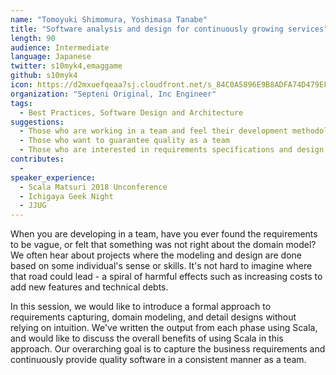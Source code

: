 ```yaml
---
name: "Tomoyuki Shimomura, Yoshimasa Tanabe"
title: "Software analysis and design for continuously growing services"
length: 90
audience: Intermediate
language: Japanese
twitter: s10myk4,emaggame
github: s10myk4
icon: https://d2mxuefqeaa7sj.cloudfront.net/s_84C0A5896E9B8ADFA74D479EF9473FCB5BC38BDABDA062C6718D295F2C3E3603_1548505719997_scalamatsuri2019-icon.png
organization: "Septeni Original, Inc Engineer"
tags:
  - Best Practices, Software Design and Architecture
suggestions:
  - Those who are working in a team and feel their development methodology needs improvement
  - Those who want to guarantee quality as a team
  - Those who are interested in requirements specifications and design
contributes:
  -
speaker_experience:
  - Scala Matsuri 2018 Unconference
  - Ichigaya Geek Night
  - JJUG
---
```

When you are developing in a team, have you ever found the requirements to be vague, or felt that something was not right about the domain model? We often hear about projects where the modeling and design are done based on some individual's sense or skills. It's not hard to imagine where that road could lead - a spiral of harmful effects such as increasing costs to add new features and technical debts.

In this session, we would like to introduce a formal approach to requirements capturing, domain modeling, and detail designs without relying on intuition. We've written the output from each phase using Scala, and would like to discuss the overall benefits of using Scala in this approach. Our overarching goal is to capture the business requirements and continuously provide quality software in a consistent manner as a team.
